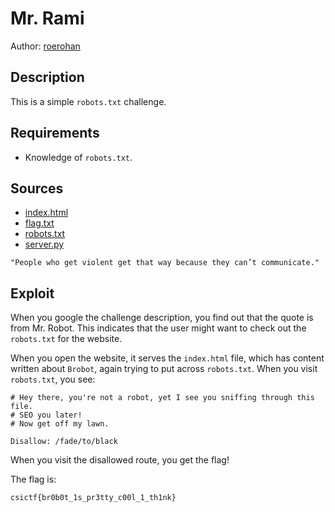 # Mr. Rami

Author: [roerohan](https://github.com/roerohan)

## Description

This is a simple `robots.txt` challenge.

## Requirements

- Knowledge of `robots.txt`.

## Sources

- [index.html](./index.html)
- [flag.txt](./flag.txt)
- [robots.txt](./robots.txt)
- [server.py](./server.py)

```
"People who get violent get that way because they can’t communicate."
```

## Exploit

When you google the challenge description, you find out that the quote is from Mr. Robot. This indicates that the user might want to check out the `robots.txt` for the website.
<br />

When you open the website, it serves the `index.html` file, which has content written about `Brobot`, again trying to put across `robots.txt`. When you visit `robots.txt`, you see:

```
# Hey there, you're not a robot, yet I see you sniffing through this file.
# SEO you later!
# Now get off my lawn.

Disallow: /fade/to/black
```

When you visit the disallowed route, you get the flag!
<br />

The flag is:

```
csictf{br0b0t_1s_pr3tty_c00l_1_th1nk}
```
